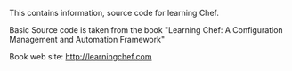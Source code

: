 
This contains information, source code for learning Chef.

Basic Source code is taken from the book "Learning Chef: A Configuration Management and Automation Framework"

Book web site: http://learningchef.com
